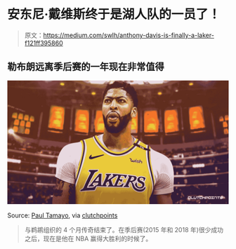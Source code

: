 # 安东尼·戴维斯终于是湖人队的一员了！

> 原文：<https://medium.com/swlh/anthony-davis-is-finally-a-laker-f121ff395860>

## 勒布朗远离季后赛的一年现在非常值得

![](img/0a22c88901dda9691192b694f6c27dc5.png)

Source: [Paul Tamayo](https://clutchpoints.com/author/paultamayo/), via [clutchpoints](https://clutchpoints.com/best-trade-all-29-teams-can-offer-the-pelicans-for-anthony-davis/)

> 与鹈鹕组织的 4 个月传奇结束了。在季后赛(2015 年和 2018 年)很少成功之后，现在是他在 NBA 赢得大胜利的时候了。